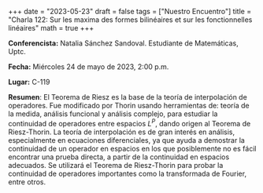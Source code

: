 +++
date  = "2023-05-23"
draft = false
tags  = ["Nuestro Encuentro"]
title = "Charla 122: Sur les maxima des formes bilinéaires et sur les fonctionnelles linéaires"
math  = true
+++

**Conferencista:** Natalia Sánchez Sandoval. Estudiante de Matemáticas, Uptc.

**Fecha:** Miércoles 24 de mayo de 2023, 2:00 p.m.

**Lugar:** C-119

**Resumen**: El Teorema de Riesz es la base de la teoría de interpolación de operadores. Fue modificado por Thorin usando herramientas de: teoría de la medida, análisis funcional y análisis complejo, para estudiar la continuidad de operadores entre espacios $L^P$, dando origen al Teorema de Riesz-Thorin. La teoría de interpolación es de gran interés en análisis, especialmente en ecuaciones diferenciales, ya que ayuda a demostrar la continuidad de un operador en espacios en los que posiblemente no es fácil encontrar una prueba directa, a partir de la continuidad en espacios adecuados. Se utilizará el Teorema de Riesz-Thorin para probar la continuidad de operadores importantes como la transformada de Fourier, entre otros.


<!-- Una partición $\alpha= (\alpha_1, \alpha_2,\ldots,\alpha_s)$ de $n$, es una secuencia no creciente de números enteros positivos cuya suma da $n$. Dada una partición $\alpha$ de $n$, decimos que es una partición $t$-núcleo si ninguno de sus números de gancho es divisible por $t$, con $t$ un entero fijo mayor que $1$. En esta charla presentaremos el estudio realizado por Meher y Jindal, quienes publicaron un artículo con el título de esta charla. Allí exponen las particiones $t$-núcleo, sus propiedades y desarrollan una fórmula para estudiar las congruencias de dichas particiones. A partir de esa fórmula investigan la densidad aritmética, que la definen como la frecuencia límite de las particiones $t$-núcleo a medida que $n$ tiende a infinito. -->
